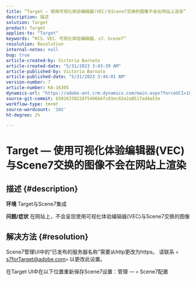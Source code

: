 ```yaml
---
title: “Target — 使用可视化体验编辑器(VEC)与Scene7交换的图像不会在网站上渲染”
description: 描述
solution: Target
product: Target
applies-to: "Target"
keywords: “KCS、VEC、可视化体验编辑器、s7、Scene7”
resolution: Resolution
internal-notes: null
bug: true
article-created-by: Victoria Barnato
article-created-date: "5/31/2023 3:43:39 AM"
article-published-by: Victoria Barnato
article-published-date: "5/31/2023 3:44:01 AM"
version-number: 7
article-number: KA-16305
dynamics-url: "https://adobe-ent.crm.dynamics.com/main.aspx?forceUCI=1&pagetype=entityrecord&etn=knowledgearticle&id=717b5d51-65ff-ed11-8f6e-6045bd006149"
source-git-commit: b5926330228f5496b6fc03ec82e2a8517ad4a53e
workflow-type: tm+mt
source-wordcount: '102'
ht-degree: 2%

---
```


# Target — 使用可视化体验编辑器(VEC)与Scene7交换的图像不会在网站上渲染

## 描述 {#description}

<b>环境</b>
Target与Scene7集成

<b>问题/症状</b>
在网站上，不会呈现使用可视化体验编辑器(VEC)与Scene7交换的图像


## 解决方法 {#resolution}


Scene7管理UI中的“已发布的服务器名称”需要从http更改为https。 请联系 `<` [s7forTarget@adobe.com](mailto:s7forTarget@adobe.com)`>`  以更改此设置。

在Target UI中在以下位置重新保存Scene7设置：管理 — `>`  Scene7配置




